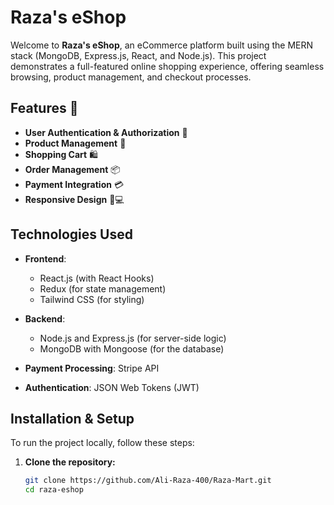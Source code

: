 # Raza's eShop

Welcome to **Raza's eShop**, an eCommerce platform built using the MERN stack (MongoDB, Express.js, React, and Node.js). This project demonstrates a full-featured online shopping experience, offering seamless browsing, product management, and checkout processes.

## Features 🚀

- **User Authentication & Authorization** 🔐
- **Product Management** 🛒
- **Shopping Cart** 🛍️
- **Order Management** 📦
- **Payment Integration** 💳
- **Responsive Design** 📱💻

## Technologies Used

- **Frontend**: 
  - React.js (with React Hooks)
  - Redux (for state management)
  - Tailwind CSS (for styling)
  
- **Backend**:
  - Node.js and Express.js (for server-side logic)
  - MongoDB with Mongoose (for the database)
  
- **Payment Processing**: Stripe API
- **Authentication**: JSON Web Tokens (JWT)

## Installation & Setup

To run the project locally, follow these steps:

1. **Clone the repository:**
   ```bash
   git clone https://github.com/Ali-Raza-400/Raza-Mart.git
   cd raza-eshop
